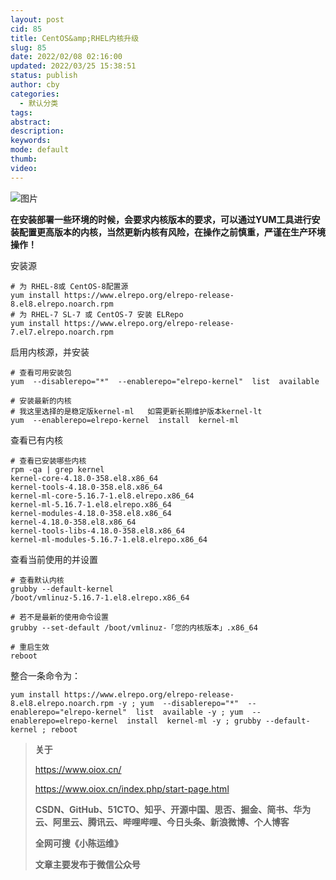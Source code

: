 ```yaml
---
layout: post
cid: 85
title: CentOS&amp;RHEL内核升级
slug: 85
date: 2022/02/08 02:16:00
updated: 2022/03/25 15:38:51
status: publish
author: cby
categories: 
  - 默认分类
tags: 
abstract: 
description: 
keywords: 
mode: default
thumb: 
video: 
---
```



  

![图片](https://p3-juejin.byteimg.com/tos-cn-i-k3u1fbpfcp/7310a5b8c8584446892dd5da6467514f~tplv-k3u1fbpfcp-zoom-1.image)

  

**在安装部署一些环境的时候，会要求内核版本的要求，可以通过YUM工具进行安装配置更高版本的内核，当然更新内核有风险，在操作之前慎重，严谨在生产环境操作！**

  

  

安装源

  

```
# 为 RHEL-8或 CentOS-8配置源
yum install https://www.elrepo.org/elrepo-release-8.el8.elrepo.noarch.rpm
# 为 RHEL-7 SL-7 或 CentOS-7 安装 ELRepo 
yum install https://www.elrepo.org/elrepo-release-7.el7.elrepo.noarch.rpm
```

  

启用内核源，并安装  

  

```
# 查看可用安装包
yum  --disablerepo="*"  --enablerepo="elrepo-kernel"  list  available

# 安装最新的内核
# 我这里选择的是稳定版kernel-ml   如需更新长期维护版本kernel-lt  
yum  --enablerepo=elrepo-kernel  install  kernel-ml
```

  

查看已有内核  

  

```
# 查看已安装哪些内核
rpm -qa | grep kernel
kernel-core-4.18.0-358.el8.x86_64
kernel-tools-4.18.0-358.el8.x86_64
kernel-ml-core-5.16.7-1.el8.elrepo.x86_64
kernel-ml-5.16.7-1.el8.elrepo.x86_64
kernel-modules-4.18.0-358.el8.x86_64
kernel-4.18.0-358.el8.x86_64
kernel-tools-libs-4.18.0-358.el8.x86_64
kernel-ml-modules-5.16.7-1.el8.elrepo.x86_64
```

  

查看当前使用的并设置  

  

```
# 查看默认内核
grubby --default-kernel
/boot/vmlinuz-5.16.7-1.el8.elrepo.x86_64

# 若不是最新的使用命令设置
grubby --set-default /boot/vmlinuz-「您的内核版本」.x86_64

# 重启生效
reboot
```

  

整合一条命令为：

```
yum install https://www.elrepo.org/elrepo-release-8.el8.elrepo.noarch.rpm -y ; yum  --disablerepo="*"  --enablerepo="elrepo-kernel"  list  available -y ; yum  --enablerepo=elrepo-kernel  install  kernel-ml -y ; grubby --default-kernel ; reboot
```

  

  

  

  

  

> **关于**
>
> https://www.oiox.cn/
>
> https://www.oiox.cn/index.php/start-page.html
>
> **CSDN、GitHub、51CTO、知乎、开源中国、思否、掘金、简书、华为云、阿里云、腾讯云、哔哩哔哩、今日头条、新浪微博、个人博客**
>
> **全网可搜《小陈运维》**
>
> **文章主要发布于微信公众号**